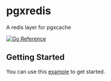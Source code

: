 # pgxredis

A redis layer for pgxcache

[![Go Reference](https://pkg.go.dev/badge/github.com/pgx-contrib/pgxredis.svg)](https://pkg.go.dev/github.com/pgx-contrib/pgxredis)

## Getting Started

You can use this [example](./cacher_test.go) to get started.
